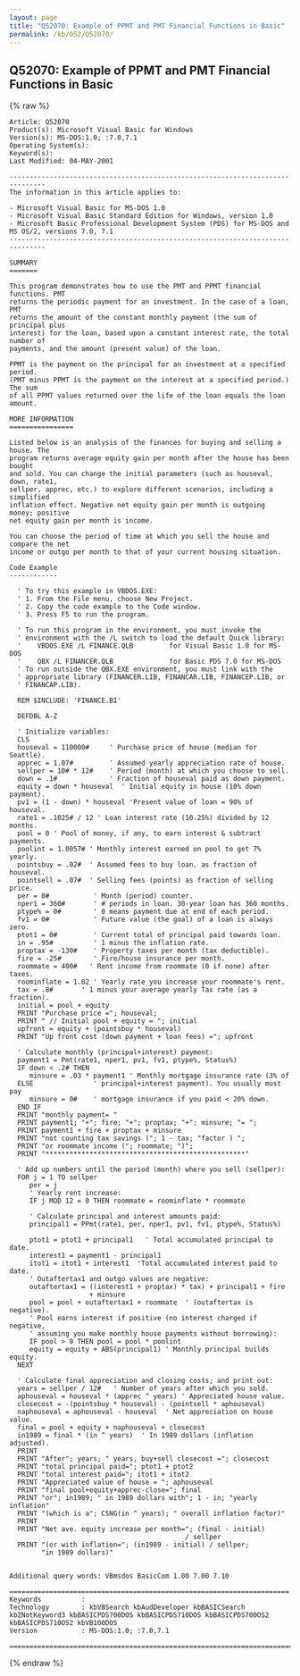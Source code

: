 ```yaml
---
layout: page
title: "Q52070: Example of PPMT and PMT Financial Functions in Basic"
permalink: /kb/052/Q52070/
---
```


## Q52070: Example of PPMT and PMT Financial Functions in Basic

{% raw %}

	Article: Q52070
	Product(s): Microsoft Visual Basic for Windows
	Version(s): MS-DOS:1.0; :7.0,7.1
	Operating System(s): 
	Keyword(s): 
	Last Modified: 04-MAY-2001
	
	-------------------------------------------------------------------------------
	The information in this article applies to:
	
	- Microsoft Visual Basic for MS-DOS 1.0 
	- Microsoft Visual Basic Standard Edition for Windows, version 1.0 
	- Microsoft Basic Professional Development System (PDS) for MS-DOS and MS OS/2, versions 7.0, 7.1 
	-------------------------------------------------------------------------------
	
	SUMMARY
	=======
	
	This program demonstrates how to use the PMT and PPMT financial functions. PMT
	returns the periodic payment for an investment. In the case of a loan, PMT
	returns the amount of the constant monthly payment (the sum of principal plus
	interest) for the loan, based upon a constant interest rate, the total number of
	payments, and the amount (present value) of the loan.
	
	PPMT is the payment on the principal for an investment at a specified period.
	(PMT minus PPMT is the payment on the interest at a specified period.) The sum
	of all PPMT values returned over the life of the loan equals the loan amount.
	
	MORE INFORMATION
	================
	
	Listed below is an analysis of the finances for buying and selling a house. The
	program returns average equity gain per month after the house has been bought
	and sold. You can change the initial parameters (such as houseval, down, rate1,
	sellper, apprec, etc.) to explore different scenarios, including a simplified
	inflation effect. Negative net equity gain per month is outgoing money; positive
	net equity gain per month is income.
	
	You can choose the period of time at which you sell the house and compare the net
	income or outgo per month to that of your current housing situation.
	
	Code Example
	------------
	
	  ' To try this example in VBDOS.EXE:
	  ' 1. From the File menu, choose New Project.
	  ' 2. Copy the code example to the Code window.
	  ' 3. Press F5 to run the program.
	
	  ' To run this program in the environment, you must invoke the
	  ' environment with the /L switch to load the default Quick library:
	  '    VBDOS.EXE /L FINANCE.QLB         for Visual Basic 1.0 for MS-DOS
	  '    QBX /L FINANCER.QLB              for Basic PDS 7.0 for MS-DOS
	  ' To run outside the QBX.EXE environment, you must link with the
	  ' appropriate library (FINANCER.LIB, FINANCAR.LIB, FINANCEP.LIB, or
	  ' FINANCAP.LIB).
	
	  REM $INCLUDE: 'FINANCE.BI'
	
	  DEFDBL A-Z
	
	  ' Initialize variables:
	  CLS
	  houseval = 110000#     ' Purchase price of house (median for Seattle).
	  apprec = 1.07#         ' Assumed yearly appreciation rate of house.
	  sellper = 10# * 12#    ' Period (month) at which you choose to sell.
	  down = .1#             ' Fraction of houseval paid as down payment.
	  equity = down * houseval  ' Initial equity in house (10% down payment).
	  pv1 = (1 - down) * houseval 'Present value of loan = 90% of houseval.
	  rate1 = .1025# / 12 ' Loan interest rate (10.25%) divided by 12 months.
	  pool = 0 ' Pool of money, if any, to earn interest & subtract payments.
	  poolint = 1.0057# ' Monthly interest earned on pool to get 7% yearly.
	  pointsbuy = .02#  ' Assumed fees to buy loan, as fraction of houseval.
	  pointsell = .07#  ' Selling fees (points) as fraction of selling price.
	  per = 0#           ' Month (period) counter.
	  nper1 = 360#       ' # periods in loan. 30-year loan has 360 months.
	  ptype% = 0#        ' 0 means payment due at end of each period.
	  fv1 = 0#           ' Future value (the goal) of a loan is always zero.
	  ptot1 = 0#         ' Current total of principal paid towards loan.
	  in = .95#          ' 1 minus the inflation rate.
	  proptax = -130#    ' Property taxes per month (tax deductible).
	  fire = -25#        ' Fire/house insurance per month.
	  roommate = 400#   ' Rent income from roommate (0 if none) after taxes.
	  roominflate = 1.02 ' Yearly rate you increase your roommate's rent.
	  tax = .8#       ' 1 minus your average yearly Tax rate (as a fraction).
	  initial = pool + equity
	  PRINT "Purchase price ="; houseval;
	  PRINT " // Initial pool + equity = "; initial
	  upfront = equity + (pointsbuy * houseval)
	  PRINT "Up front cost (down payment + loan fees) ="; upfront
	
	  ' Calculate monthly (principal+interest) payment:
	  payment1 = Pmt(rate1, nper1, pv1, fv1, ptype%, Status%)
	  IF down < .2# THEN
	     minsure = .03 * payment1 ' Monthly mortgage insurance rate (3% of
	  ELSE               ' principal+interest payment). You usually must pay
	     minsure = 0#    ' mortgage insurance if you paid < 20% down.
	  END IF
	  PRINT "monthly payment= "
	  PRINT payment1; "+"; fire; "+"; proptax; "+"; minsure; "= ";
	  PRINT payment1 + fire + proptax + minsure
	  PRINT "not counting tax savings ("; 1 - tax; "factor ) ";
	  PRINT "or roommate income ("; roommate; ")";
	  PRINT "**************************************************"
	
	  ' Add up numbers until the period (month) where you sell (sellper):
	  FOR j = 1 TO sellper
	     per = j
	     ' Yearly rent increase:
	     IF j MOD 12 = 0 THEN roommate = roominflate * roommate
	
	     ' Calculate principal and interest amounts paid:
	     principal1 = PPmt(rate1, per, nper1, pv1, fv1, ptype%, Status%)
	
	     ptot1 = ptot1 + principal1   ' Total accumulated principal to date.
	     interest1 = payment1 - principal1
	     itot1 = itot1 + interest1  'Total accumulated interest paid to date.
	     ' Outaftertax1 and outgo values are negative:
	     outaftertax1 = ((interest1 + proptax) * tax) + principal1 + fire
	                    + minsure
	     pool = pool + outaftertax1 + roommate  ' (outaftertax is negative).
	     ' Pool earns interest if positive (no interest charged if negative,
	     ' assuming you make monthly house payments without borrowing):
	     IF pool > 0 THEN pool = pool * poolint
	     equity = equity + ABS(principal1) ' Monthly principal builds equity.
	  NEXT
	
	  ' Calculate final appreciation and closing costs; and print out:
	  years = sellper / 12#   ' Number of years after which you sold.
	  aphouseval = houseval * (apprec ^ years) ' Appreciated house value.
	  closecost = -(pointsbuy * houseval) - (pointsell * aphouseval)
	  naphouseval = aphouseval - houseval  ' Net appreciation on house value.
	  final = pool + equity + naphouseval + closecost
	  in1989 = final * (in ^ years)  ' In 1989 dollars (inflation adjusted).
	  PRINT
	  PRINT "After"; years; " years, buy+sell closecost ="; closecost
	  PRINT "total principal paid="; ptot1 + ptot2
	  PRINT "total interest paid="; itot1 + itot2
	  PRINT "Appreciated value of house = "; aphouseval
	  PRINT "final pool+equity+apprec-close="; final
	  PRINT "or"; in1989; " in 1989 dollars with"; 1 - in; "yearly inflation"
	  PRINT "(which is a"; CSNG(in ^ years); " overall inflation factor)"
	  PRINT
	  PRINT "Net ave. equity increase per month="; (final - initial)
	                                            / sellper
	  PRINT "(or with inflation="; (in1989 - initial) / sellper;
	        "in 1989 dollars)"
	
	
	Additional query words: VBmsdos BasicCom 1.00 7.00 7.10
	
	======================================================================
	Keywords          :  
	Technology        : kbVBSearch kbAudDeveloper kbBASICSearch kbZNotKeyword3 kbBASICPDS700DOS kbBASICPDS710DOS kbBASICPDS700OS2 kbBASICPDS710OS2 kbVB100DOS
	Version           : MS-DOS:1.0; :7.0,7.1
	
	=============================================================================
	

{% endraw %}
